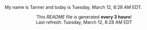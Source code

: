 My name is Tanner and today is Tuesday, March 12, 8:28 AM EDT.

<p align="center">This <i>README</i> file is generated <b>every 3 hours</b>!</br>Last refresh: Tuesday, March 12, 8:28 AM EDT<br /></p>
